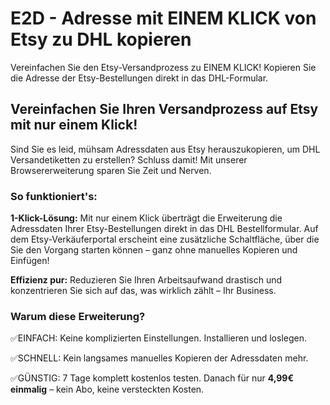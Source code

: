 # E2D - Adresse mit EINEM KLICK von Etsy zu DHL kopieren
Vereinfachen Sie den Etsy-Versandprozess zu EINEM KLICK! Kopieren Sie die Adresse der Etsy-Bestellungen direkt in das DHL-Formular.

## Vereinfachen Sie Ihren Versandprozess auf Etsy mit nur einem Klick!
Sind Sie es leid, mühsam Adressdaten aus Etsy herauszukopieren, um DHL Versandetiketten zu erstellen? Schluss damit! Mit unserer Browsererweiterung sparen Sie Zeit und Nerven.

### So funktioniert's:

**1-Klick-Lösung:** Mit nur einem Klick überträgt die Erweiterung die Adressdaten Ihrer Etsy-Bestellungen direkt in das DHL Bestellformular. Auf dem Etsy-Verkäuferportal erscheint eine zusätzliche Schaltfläche, über die Sie den Vorgang starten können – ganz ohne manuelles Kopieren und Einfügen!

**Effizienz pur:** Reduzieren Sie Ihren Arbeitsaufwand drastisch und konzentrieren Sie sich auf das, was wirklich zählt – Ihr Business.

### Warum diese Erweiterung?
✅EINFACH: Keine komplizierten Einstellungen. Installieren und loslegen.

✅SCHNELL: Kein langsames manuelles Kopieren der Adressdaten mehr.

✅GÜNSTIG: 7 Tage komplett kostenlos testen. Danach für nur **4,99€ einmalig** – kein Abo, keine versteckten Kosten.
